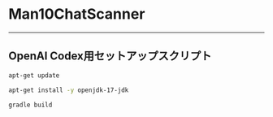 # Man10ChatScanner

--- 

## OpenAI Codex用セットアップスクリプト

```bash
apt-get update

apt-get install -y openjdk-17-jdk

gradle build
```

